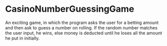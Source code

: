 # CasinoNumberGuessingGame
An exciting game, in which the program asks the user for a betting amount and then ask to guess a number on rolling. If the random number matches the user input, he wins, else money is deducted until he loses all the amount he put in initially.
